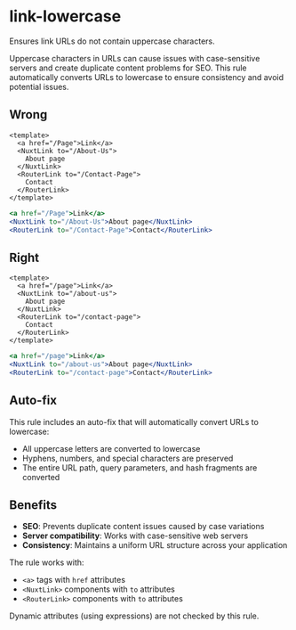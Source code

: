 # link-lowercase

Ensures link URLs do not contain uppercase characters.

Uppercase characters in URLs can cause issues with case-sensitive servers and create duplicate content problems for SEO. This rule automatically converts URLs to lowercase to ensure consistency and avoid potential issues.

## Wrong

```vue
<template>
  <a href="/Page">Link</a>
  <NuxtLink to="/About-Us">
    About page
  </NuxtLink>
  <RouterLink to="/Contact-Page">
    Contact
  </RouterLink>
</template>
```

```jsx
<a href="/Page">Link</a>
<NuxtLink to="/About-Us">About page</NuxtLink>
<RouterLink to="/Contact-Page">Contact</RouterLink>
```

## Right

```vue
<template>
  <a href="/page">Link</a>
  <NuxtLink to="/about-us">
    About page
  </NuxtLink>
  <RouterLink to="/contact-page">
    Contact
  </RouterLink>
</template>
```

```jsx
<a href="/page">Link</a>
<NuxtLink to="/about-us">About page</NuxtLink>
<RouterLink to="/contact-page">Contact</RouterLink>
```

## Auto-fix

This rule includes an auto-fix that will automatically convert URLs to lowercase:
- All uppercase letters are converted to lowercase
- Hyphens, numbers, and special characters are preserved
- The entire URL path, query parameters, and hash fragments are converted

## Benefits

- **SEO**: Prevents duplicate content issues caused by case variations
- **Server compatibility**: Works with case-sensitive web servers
- **Consistency**: Maintains a uniform URL structure across your application

The rule works with:
- `<a>` tags with `href` attributes
- `<NuxtLink>` components with `to` attributes
- `<RouterLink>` components with `to` attributes

Dynamic attributes (using expressions) are not checked by this rule.
